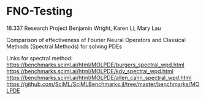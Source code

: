 # FNO-Testing

18.337 Research Project
Benjamin Wright, Karen Li, Mary Lau

Comparison of effectiveness of Fourier Neural Operators and Classical Methods (Spectral Methods) for solving PDEs

Links for spectral method:
https://benchmarks.sciml.ai/html/MOLPDE/burgers_spectral_wpd.html
https://benchmarks.sciml.ai/html/MOLPDE/kdv_spectral_wpd.html
https://benchmarks.sciml.ai/html/MOLPDE/allen_cahn_spectral_wpd.html
https://github.com/SciML/SciMLBenchmarks.jl/tree/master/benchmarks/MOLPDE
